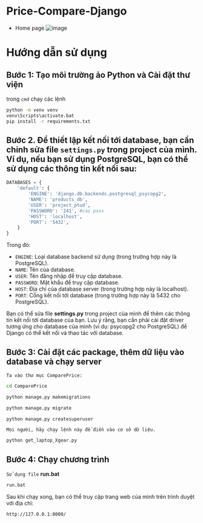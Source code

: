 
# Price-Compare-Django
* Home page
![image](https://github.com/vhmtri/Price_Compare/assets/125715460/23099610-d295-406b-bd89-c1fbd43b5cca)
# Hướng dẫn sử dụng
## Bước 1: Tạo môi trường ảo Python và Cài đặt thư viện 
trong `cmd` chạy các lệnh
```bash
python -m venv venv
venv\Scripts\activate.bat
pip install -r requirements.txt
```
## Bước 2. Để thiết lập kết nối tới database, bạn cần chỉnh sửa file `settings.py` trong project của mình. Ví dụ, nếu bạn sử dụng PostgreSQL, bạn có thể sử dụng các thông tin kết nối sau:

```python
DATABASES = {
    'default': {
        'ENGINE': 'django.db.backends.postgresql_psycopg2',
        'NAME': 'products_db',
        'USER': 'project_ptud',
        'PASSWORD': '241', #cài pass
        'HOST': 'localhost',
        'PORT': '5432',
    }
}
```
Trong đó:

- `ENGINE`: Loại database backend sử dụng (trong trường hợp này là PostgreSQL).
- `NAME`: Tên của database.
- `USER`: Tên đăng nhập để truy cập database.
- `PASSWORD`: Mật khẩu để truy cập database.
- `HOST`: Địa chỉ của database server (trong trường hợp này là localhost).
- `PORT`: Cổng kết nối tới database (trong trường hợp này là 5432 cho PostgreSQL).

Bạn có thể sửa file **settings.py** trong project của mình để thêm các thông tin kết nối tới database của bạn. Lưu ý rằng, bạn cần phải cài đặt driver tương ứng cho database của mình (ví dụ: psycopg2 cho PostgreSQL) để Django có thể kết nối và thao tác với database.
## Bước 3: Cài đặt các package, thêm dữ liệu vào database và chạy server
`Ta vào thư mục ComparePrice:`
```bash
cd ComparePrice
```

```bash
python manage.py makemigrations
```
```bash
python manage.py migrate
```


```bash
python manage.py createsuperuser
```

`Mọi người, hãy chạy lệnh này để điền vào cơ sở dữ liệu.`
```bash
python get_laptop_Xgear.py
```
## Bước 4: Chạy chương trình
`Sử dụng file` **run.bat**
```bash
run.bat
```
Sau khi chạy xong, bạn có thể truy cập trang web của mình trên trình duyệt với địa chỉ:
```bash
http://127.0.0.1:8000/
```
